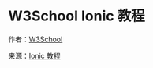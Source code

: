 # W3School Ionic 教程 #

作者：[W3School](http://www.w3cschool.cc)

来源：[Ionic 教程](http://www.w3cschool.cc/ionic/ionic-tutorial.html)

